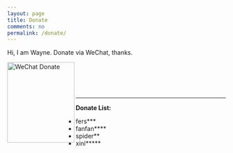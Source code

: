 ```yaml
---
layout: page
title: Donate
comments: no
permalink: /donate/
---
```


Hi, I am Wayne. Donate via WeChat, thanks.

<img title="WeChat Donate" alt="WeChat Donate" src="https://sunswayne.com/images/wechat.png" style="height: 186px;width: 155px;border-radius: 0;" align="left" />

<br/>
<br/>
<br/>
<br/>

***

**Donate List:**

* fers\*\*\*
* fanfan\*\*\*\*
* spider\*\*
* xinl\*\*\*\*\*
